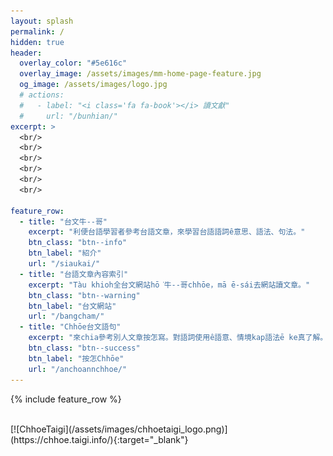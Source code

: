 ```yaml
---
layout: splash
permalink: /
hidden: true
header:
  overlay_color: "#5e616c"
  overlay_image: /assets/images/mm-home-page-feature.jpg
  og_image: /assets/images/logo.jpg
  # actions:
  #   - label: "<i class='fa fa-book'></i> 讀文獻"
  #     url: "/bunhian/"
excerpt: >
  <br/>
  <br/>
  <br/>
  <br/>
  <br/>
  <br/>

feature_row:
  - title: "台文牛--哥"
    excerpt: "利便台語學習者參考台語文章，來學習台語語詞ê意思、語法、句法。"
    btn_class: "btn--info"
    btn_label: "紹介"
    url: "/siaukai/"
  - title: "台語文章內容索引"
    excerpt: "Tàu khioh全台文網站hō͘牛--哥chhōe，mā ē-sái去網站讀文章。"
    btn_class: "btn--warning"
    btn_label: "台文網站"
    url: "/bangcham/"
  - title: "Chhōe台文語句"
    excerpt: "來chia參考別人文章按怎寫。對語詞使用ê語意、情境kap語法ē ke真了解。"
    btn_class: "btn--success"
    btn_label: "按怎Chhōe"
    url: "/anchoannchhoe/"
---
```


{% include feature_row %}

<br />
[![ChhoeTaigi](/assets/images/chhoetaigi_logo.png)](https://chhoe.taigi.info/){:target="_blank"}
